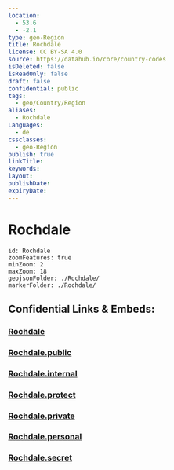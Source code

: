 ```yaml
---
location:
  - 53.6
  - -2.1
type: geo-Region
title: Rochdale
license: CC BY-SA 4.0
source: https://datahub.io/core/country-codes
isDeleted: false
isReadOnly: false
draft: false
confidential: public
tags:
  - geo/Country/Region
aliases:
  - Rochdale
Languages:
  - de
cssclasses:
  - geo-Region
publish: true
linkTitle:
keywords:
layout:
publishDate:
expiryDate:
---
```


# Rochdale

```leaflet
id: Rochdale
zoomFeatures: true 
minZoom: 2 
maxZoom: 18
geojsonFolder: ./Rochdale/
markerFolder: ./Rochdale/
```


## Confidential Links & Embeds: 

### [Rochdale](/_Standards/Earth/Continent/Europe/Europe~North/UK/England/Regions~England/North_West_England/Manchester,County/Rochdale.md) 

### [Rochdale.public](/_public/Earth/Continent/Europe/Europe~North/UK/England/Regions~England/North_West_England/Manchester,County/Rochdale.public.md) 

### [Rochdale.internal](/_internal/Earth/Continent/Europe/Europe~North/UK/England/Regions~England/North_West_England/Manchester,County/Rochdale.internal.md) 

### [Rochdale.protect](/_protect/Earth/Continent/Europe/Europe~North/UK/England/Regions~England/North_West_England/Manchester,County/Rochdale.protect.md) 

### [Rochdale.private](/_private/Earth/Continent/Europe/Europe~North/UK/England/Regions~England/North_West_England/Manchester,County/Rochdale.private.md) 

### [Rochdale.personal](/_personal/Earth/Continent/Europe/Europe~North/UK/England/Regions~England/North_West_England/Manchester,County/Rochdale.personal.md) 

### [Rochdale.secret](/_secret/Earth/Continent/Europe/Europe~North/UK/England/Regions~England/North_West_England/Manchester,County/Rochdale.secret.md)

